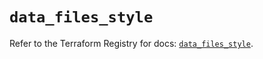 # `data_files_style`

Refer to the Terraform Registry for docs: [`data_files_style`](https://registry.terraform.io/providers/files-com/files/0.1.365/docs/data-sources/style).
